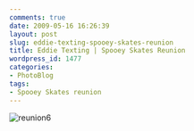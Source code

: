 ```yaml
---
comments: true
date: 2009-05-16 16:26:39
layout: post
slug: eddie-texting-spooey-skates-reunion
title: Eddie Texting | Spooey Skates Reunion
wordpress_id: 1477
categories:
- PhotoBlog
tags:
- Spooey Skates reunion
---
```


![reunion6](http://ryanfitzer.com/main/wp-content/uploads/2009/05/reunion6.jpg)
